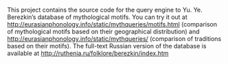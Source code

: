 This project contains the source code for the query engine to Yu. Ye. Berezkin’s database of mythological motifs. You can try it out at http://eurasianphonology.info/static/mythqueries/motifs.html (comparison of mythological motifs based on their geographical distribution) and http://eurasianphonology.info/static/mythqueries/ (comparison of traditions based on their motifs). The full-text Russian version of the database is available at http://ruthenia.ru/folklore/berezkin/index.htm
